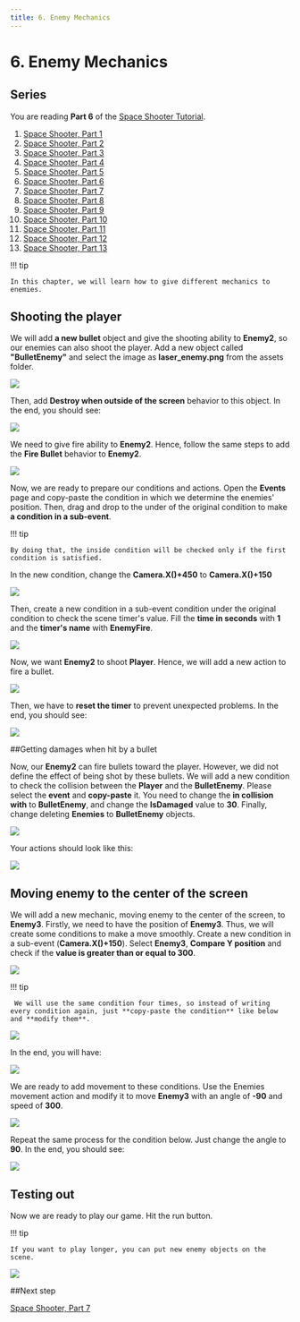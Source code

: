 ```yaml
---
title: 6. Enemy Mechanics
---
```

# 6. Enemy Mechanics

## Series

You are reading **Part 6** of the [Space Shooter Tutorial](/gdevelop5/tutorials/space-shooter).

1. [Space Shooter, Part 1](/gdevelop5/tutorials/space-shooter)
2. [Space Shooter, Part 2](/gdevelop5/tutorials/space-shooter/2-move-player)
3. [Space Shooter, Part 3](/gdevelop5/tutorials/space-shooter/3-shoot-and-health)
4. [Space Shooter, Part 4](/gdevelop5/tutorials/space-shooter/4-background-and-camera)
5. [Space Shooter, Part 5](/gdevelop5/tutorials/space-shooter/5-enemies)
6. [Space Shooter, Part 6](/gdevelop5/tutorials/space-shooter/6-enemy-mechanics)
7. [Space Shooter, Part 7](/gdevelop5/tutorials/space-shooter/7-meteors)
8. [Space Shooter, Part 8](/gdevelop5/tutorials/space-shooter/8-powerups)
9. [Space Shooter, Part 9](/gdevelop5/tutorials/space-shooter/9-ui)
10. [Space Shooter, Part 10](/gdevelop5/tutorials/space-shooter/10-sound-effects-music)
11. [Space Shooter, Part 11](/gdevelop5/tutorials/space-shooter/11-visual-effects)
12. [Space Shooter, Part 12](/gdevelop5/tutorials/space-shooter/12-levels)
13. [Space Shooter, Part 13](/gdevelop5/tutorials/space-shooter/13-main-menu)

!!! tip

    In this chapter, we will learn how to give different mechanics to enemies.

## Shooting the player

We will add **a new bullet** object and give the shooting ability to **Enemy2**, so our enemies can also shoot the player. Add a new object called **"BulletEnemy"** and select the image as **laser_enemy.png** from the assets folder.

![](/gdevelop5/tutorials/space-shooter/space-shooter-add-enemy-bullet.png)

Then, add **Destroy when outside of the screen** behavior to this object. In the end, you should see:

![](/gdevelop5/tutorials/space-shooter/space-shooter-enemy-bullet-destroy.png)

We need to give fire ability to **Enemy2**. Hence, follow the same steps to add the **Fire Bullet** behavior to **Enemy2**.

![](/gdevelop5/tutorials/space-shooter/space-shooter-enemy-2-fire-ability-min.gif)

Now, we are ready to prepare our conditions and actions. Open the **Events** page and copy-paste the condition in which we determine the enemies' position. Then, drag and drop to the under of the original condition to make **a condition in a sub-event**.

!!! tip

    By doing that, the inside condition will be checked only if the first condition is satisfied.

In the new condition, change the **Camera.X()+450**  to **Camera.X()+150**

 ![](/gdevelop5/tutorials/space-shooter/space-shooter-copy-same-condition-enemy-3-min.gif)

Then, create a new condition in a sub-event condition under the original condition to check the scene timer's value. Fill the **time in seconds** with **1** and the **timer's name** with **EnemyFire**.

 ![](/gdevelop5/tutorials/space-shooter/space-shooter-timer-enemy-2.png)

Now, we want **Enemy2** to shoot **Player**. Hence, we will add a new action to fire a bullet.

 ![](/gdevelop5/tutorials/space-shooter/space-shooter-shoot-ability-enemy-2.png)

Then, we have to **reset the timer** to prevent unexpected problems. In the end, you should see:

 ![](/gdevelop5/tutorials/space-shooter/space-shooter-enemies-chapter-6-part-1.png)

##Getting damages when hit by a bullet

Now, our **Enemy2** can fire bullets toward the player. However, we did not define the effect of being shot by these bullets. We will add a new condition to check the collision between the **Player** and the **BulletEnemy**. Please select the **event** and **copy-paste** it. You need to change the **in collision with** to **BulletEnemy**, and change the **IsDamaged** value to **30**. Finally, change deleting **Enemies** to **BulletEnemy** objects.

 ![](/gdevelop5/tutorials/space-shooter/space-shooter-player-collision-enemy-bullet-min.gif)

Your actions should look like this:

 ![](/gdevelop5/tutorials/space-shooter/space-shooter-player-events-chapter-6.png)

## Moving enemy to the center of the screen

We will add a new mechanic, moving enemy to the center of the screen, to **Enemy3**. Firstly, we need to have the position of **Enemy3**. Thus, we will create some conditions to make a move smoothly. Create a new condition in a sub-event (**Camera.X()+150**). Select **Enemy3**, **Compare Y position** and check if the **value is greater than or equal to 300**.

 ![](/gdevelop5/tutorials/space-shooter/space-shooter-enemy-3-condition.png)

!!! tip

     We will use the same condition four times, so instead of writing every condition again, just **copy-paste the condition** like below and **modify them**.

 ![](/gdevelop5/tutorials/space-shooter/space-shooter-enemy-position-min.gif)

In the end, you will have:

 ![](/gdevelop5/tutorials/space-shooter/space-shooter-enemies-chapter-6-part-2.png)

We are ready to add movement to these conditions. Use the Enemies movement action and modify it to move **Enemy3** with an angle of **-90** and speed of **300**.

 ![](/gdevelop5/tutorials/space-shooter/space-shooter-enemy-3-movement-min.gif)

Repeat the same process for the condition below. Just change the angle to **90**. In the end, you should see:

 ![](/gdevelop5/tutorials/space-shooter/space-shooter-enemies-chapter-6-events.png)

## Testing out

Now we are ready to play our game. Hit the run button.

!!! tip

    If you want to play longer, you can put new enemy objects on the scene.

 ![](/gdevelop5/tutorials/space-shooter/space-shooter-chapter-6-demo-min.gif)

##Next step

[Space Shooter, Part 7](/gdevelop5/tutorials/space-shooter/7-meteors)
